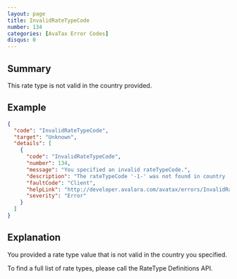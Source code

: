 ```yaml
---
layout: page
title: InvalidRateTypeCode
number: 134
categories: [AvaTax Error Codes]
disqus: 0
---
```


## Summary

This rate type is not valid in the country provided.

## Example

```json
{
  "code": "InvalidRateTypeCode",
  "target": "Unknown",
  "details": [
    {
      "code": "InvalidRateTypeCode",
      "number": 134,
      "message": "You specified an invalid rateTypeCode.",
      "description": "The rateTypeCode '-1-' was not found in country '-0-'.  For a full list of RateType objects, call `/api/v2/definitions/ratetypes`.",
      "faultCode": "Client",
      "helpLink": "http://developer.avalara.com/avatax/errors/InvalidRateTypeCode",
      "severity": "Error"
    }
  ]
}
```

## Explanation

You provided a rate type value that is not valid in the country you specified.

To find a full list of rate types, please call the RateType Definitions API.
